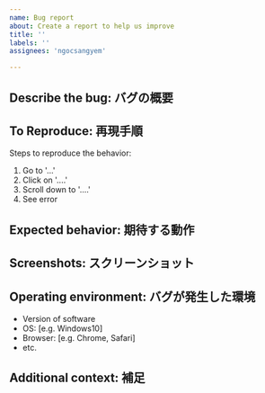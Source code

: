 ```yaml
---
name: Bug report
about: Create a report to help us improve
title: ''
labels: ''
assignees: 'ngocsangyem'

---
```


## Describe the bug: バグの概要
<!-- A clear and concise description of what the bug is. -->

## To Reproduce: 再現手順
Steps to reproduce the behavior:
1. Go to '...'
2. Click on '....'
3. Scroll down to '....'
4. See error

## Expected behavior: 期待する動作
<!-- A clear and concise description of what you expected to happen. -->

## Screenshots: スクリーンショット
<!-- If applicable, add screenshots to help explain your problem. -->

## Operating environment: バグが発生した環境
 - Version of software
 - OS: [e.g. Windows10]
 - Browser: [e.g. Chrome, Safari]
 - etc.

## Additional context: 補足
<!-- Add any other context about the problem here. -->
